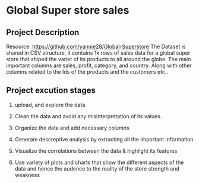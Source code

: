 # Global Super store sales

## Project Description
Resource: https://github.com/yannie28/Global-Superstore
The Dataset is shared in CSV structure, it contains 1k rows of sales data for a global super store that shiped the variet of its products to all around the globe.
The main important columns are sales, profit, category, and country. Along with other columns related to the Ids of the products and the customers etc..


## Project excution stages

1. upload, and explore the data

2. Clean the data and avoid any misinterpretation of its values.

3. Organize the data and add necessary columns

4. Generate descreptive analysis by extracting all the important information

5. Visualize the correlations between the data & highlight its features

6. Use variety of plots and charts that show the different aspects of the data and hence the audence to the reality of the store strength and weakness
